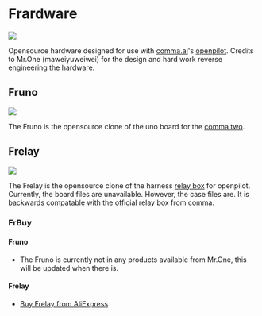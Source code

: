 # Frardware
![](https://rawcdn.githack.com/Open-OpenPilot-Hardware/Frardware/main/Doc/Logo.png)

Opensource hardware designed for use with [comma.ai](https://comma.ai/)'s [openpilot](https://github.com/commaai/openpilot). Credits to Mr.One (maweiyuweiwei) for the design and hard work reverse engineering the hardware.

## Fruno
![](https://rawcdn.githack.com/Open-OpenPilot-Hardware/Frardware/main/Doc/Fruno.png)

The Fruno is the opensource clone of the uno board for the [comma two](https://comma.ai/shop/products/comma-two-devkit).

## Frelay
![](https://rawcdn.githack.com/Open-OpenPilot-Hardware/Frardware/main/Doc/Frelay.png)

The Frelay is the opensource clone of the harness [relay box](https://comma.ai/shop/products/harness-box) for openpilot. Currently, the board files are unavailable. However, the case files are. It is backwards compatable with the official relay box from comma.

### FrBuy

#### Fruno

- The Fruno is currently not in any products available from Mr.One, this will be updated when there is.

#### Frelay

- [Buy Frelay from AliExpress](https://www.aliexpress.com/item/1005003832897283.html)
